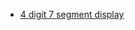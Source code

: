 * [4 digit 7 segment display](https://osoyoo.com/2017/08/08/arduino-lesson-4-digit-7-segment-led-display/)
